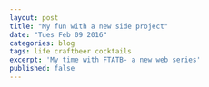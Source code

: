 ```yaml
---
layout: post
title: "My fun with a new side project"
date: "Tues Feb 09 2016"
categories: blog
tags: life craftbeer cocktails
excerpt: 'My time with FTATB- a new web series'
published: false
---
```


